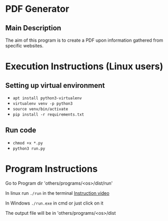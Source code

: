 # PDF Generator

## Main Description

The aim of this program is to create a PDF upon information gathered from specific websites.

# Execution Instructions (Linux users)

## Setting up virtual environment 

- `apt install python3-virtualenv`
- `virtualenv venv -p python3`
- `source venv/bin/activate`
- `pip install -r requirements.txt`

## Run code
- `chmod +x *.py`
- `python3 run.py`

# Program Instructions
Go to Program dir 'others/programs/\<os>\/dist/run'

In linux run `./run` in the terminal
[Instruction video](https://www.youtube.com/watch?v=FbH46hqXGRw)

In Windows `./run.exe` in cmd or just click on it

The output file will be in 'others/programs/\<os>\/dist


